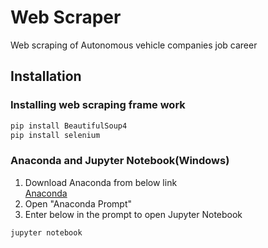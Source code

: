 # Web Scraper
Web scraping of Autonomous vehicle companies job career
## Installation
### Installing web scraping frame work
```bash
pip install BeautifulSoup4
pip install selenium
```
### Anaconda and Jupyter Notebook(Windows)
1. Download Anaconda from below link
<br>[Anaconda](https://www.anaconda.com/products/individual)
2. Open "Anaconda Prompt"
3. Enter below in the prompt to open Jupyter Notebook
```bash
jupyter notebook
```
